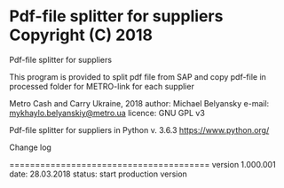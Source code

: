 # Pdf-file splitter for suppliers  Copyright (C) 2018

Pdf-file splitter for suppliers

This program is provided to split pdf file from SAP and copy pdf-file in processed folder for METRO-link for each supplier

Metro Cash and Carry Ukraine, 2018 author: Michael Belyansky e-mail: mykhaylo.belyanskiy@metro.ua licence: GNU GPL v3

Pdf-file splitter for suppliers in Python v. 3.6.3 https://www.python.org/


Change log

=======================================
version 1.000.001 date: 28.03.2018 status: start production version

